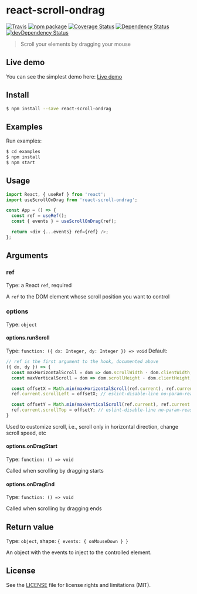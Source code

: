 # react-scroll-ondrag

[![Travis][build-badge]][build]
[![npm package][npm-badge]][npm]
[![Coverage Status][coveralls-badge]][coveralls]
[![Dependency Status][dependency-status-badge]][dependency-status]
[![devDependency Status][dev-dependency-status-badge]][dev-dependency-status]

> Scroll your elements by dragging your mouse

## Live demo

You can see the simplest demo here: [Live demo](https://codesandbox.io/s/react-scroll-ondrag-demo-v001-2dhu1)

## Install

```bash
$ npm install --save react-scroll-ondrag
```

## Examples

Run examples:

```bash
$ cd examples
$ npm install
$ npm start
```

## Usage

```javascript
import React, { useRef } from 'react';
import useScrollOnDrag from 'react-scroll-ondrag';

const App = () => {
  const ref = useRef();
  const { events } = useScrollOnDrag(ref);

  return <div {...events} ref={ref} />;
};
```

## Arguments

### ref

Type: a React `ref`, required

A `ref` to the DOM element whose scroll position you want to control

### options

Type: `object`

#### options.runScroll

Type: `function: ({ dx: Integer, dy: Integer }) => void`
Default:

```javascript
// ref is the first argument to the hook, documented above
({ dx, dy }) => {
  const maxHorizontalScroll = dom => dom.scrollWidth - dom.clientWidth;
  const maxVerticalScroll = dom => dom.scrollHeight - dom.clientHeight;

  const offsetX = Math.min(maxHorizontalScroll(ref.current), ref.current.scrollLeft + dx);
  ref.current.scrollLeft = offsetX; // eslint-disable-line no-param-reassign

  const offsetY = Math.min(maxVerticalScroll(ref.current), ref.current.scrollTop + dy);
  ref.current.scrollTop = offsetY; // eslint-disable-line no-param-reassign
}
```

Used to customize scroll, i.e., scroll only in horizontal direction, change scroll speed, etc

#### options.onDragStart

Type: `function: () => void`

Called when scrolling by dragging starts

#### options.onDragEnd

Type: `function: () => void`

Called when scrolling by dragging ends

## Return value

Type: `object`, shape: `{ events: { onMouseDown } }`

An object with the events to inject to the controlled element.

## License

See the [LICENSE](LICENSE.md) file for license rights and limitations (MIT).

[build-badge]: https://img.shields.io/travis/perrin4869/react-scroll-ondrag/master.svg?style=flat-square
[build]: https://travis-ci.org/perrin4869/react-scroll-ondrag

[npm-badge]: https://img.shields.io/npm/v/react-scroll-ondrag.svg?style=flat-square
[npm]: https://www.npmjs.org/package/react-scroll-ondrag

[coveralls-badge]: https://img.shields.io/coveralls/perrin4869/react-scroll-ondrag/master.svg?style=flat-square
[coveralls]: https://coveralls.io/r/perrin4869/react-scroll-ondrag

[dependency-status-badge]: https://david-dm.org/perrin4869/react-scroll-ondrag.svg?style=flat-square
[dependency-status]: https://david-dm.org/perrin4869/react-scroll-ondrag

[dev-dependency-status-badge]: https://david-dm.org/perrin4869/react-scroll-ondrag/dev-status.svg?style=flat-square
[dev-dependency-status]: https://david-dm.org/perrin4869/react-scroll-ondrag#info=devDependencies
